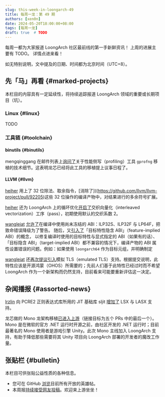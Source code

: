```yaml
---
slug: this-week-in-loongarch-49
title: 每周一龙：第 49 期
authors: [xen0n]
date: 2024-05-20T18:00:00+08:00
tags: [每周一龙]
draft: true  # TODO
---
```


每周一都为大家报道 LoongArch 社区最前线的第一手新鲜资讯！
上周的进展主要有 TODO。
详情点进来看！

<!-- truncate -->

如无特别说明，文中提及的日期、时间都为北京时间（UTC+8）。

## 先「马」再看 {#marked-projects}

本栏目的内容具有一定延续性，将持续追踪报道 LoongArch 领域的重要或长期项目（坑）。

### Linux {#linux}

TODO

### 工具链 {#toolchain}

#### binutils {#binutils}

mengqinggang 在邮件列表上[询问了](https://sourceware.org/pipermail/binutils/2024-May/134123.html)关于性能侧写（profiling）工具
`gprofng` 移植的技术细节。这表明龙芯已经将此工具的移植提上议事日程了。

#### LLVM {#llvm}

[heiher] 用上了 32 位除法、取余指令，[消除了]((https://github.com/llvm/llvm-project/pull/92205)这些
32 位操作的编译产物中，对结果进行的多余符号扩展。

[heiher] 还为 LoongArch 上的循环优化[开启了](https://github.com/llvm/llvm-project/pull/92629/files)交织向量化（interleaved vectorization）工序（pass），初期使用默认的交织系数 2。

[wangleiat] [允许了](https://github.com/llvm/llvm-project/pull/92222)在编译中使用尚未冻结的
ABI：ILP32S、ILP32F 与 LP64F，把致命错误降级为了警告。
随后，又[引入了](https://github.com/llvm/llvm-project/pull/92223)「目标特性隐含 ABI」（feature-implied ABI）的概念，
以修复编译时使用的目标特性与显式指定的 ABI（如果有的话）、「目标隐含 ABI」（target-implied ABI）都不兼容的情况下，编译产物的
ABI 属性设置错误的问题。例如：如果使用 `loongarch64` 作为目标元组，并明确制定

[wangleiat] 还[再次提议引入](https://github.com/llvm/llvm-project/pull/92483)模拟 TLS（emulated TLS）支持。根据提交说明，此特性应该是开源鸿蒙（OHOS）所需要的；先前人们基于此特性已经过时而不希望 LoongArch 作为一个新架构而仍然支持，目前看来可能要重新评估这一决定。

[heiher]: https://github.com/heiher
[wangleiat]: https://github.com/wangleiat

## 杂闻播报 {#assorted-news}

[lrzlin] 向 PCRE2 正则表达式库所用的 JIT 基础库 sljit
[增加了](https://github.com/zherczeg/sljit/pull/247) LSX 与 LASX 支持。

龙芯做的 Mono 龙架构移植[已进入上游](https://github.com/mono/mono/pull/21769)（链接目标为五个 PRs 中的最后一个）。Mono
是在微软的官方 .NET 运行时开源之前，由社区开发的 .NET 运行时；目前最著名的
Mono 使用者是游戏引擎 Unity。此次 Mono 主线加入 LoongArch 支持，有助于降低那些需要将其
Unity 项目向 LoongArch 部署的开发者的魔改工作量。

[lrzlin]: https://github.com/lrzlin

## 张贴栏 {#bulletin}

本栏目可供张贴公益性质的各种信息。

* 您可在 GitHub [浏览](https://github.com/loongson-community/discussions/labels/%E8%8B%B1%E9%9B%84%E5%B8%96)目前所有开放的英雄帖。
* 本周报[持续接受网友投稿][call-for-submissions]。欢迎来上游坐坐！

[call-for-submissions]: https://github.com/loongson-community/areweloongyet/issues/16
